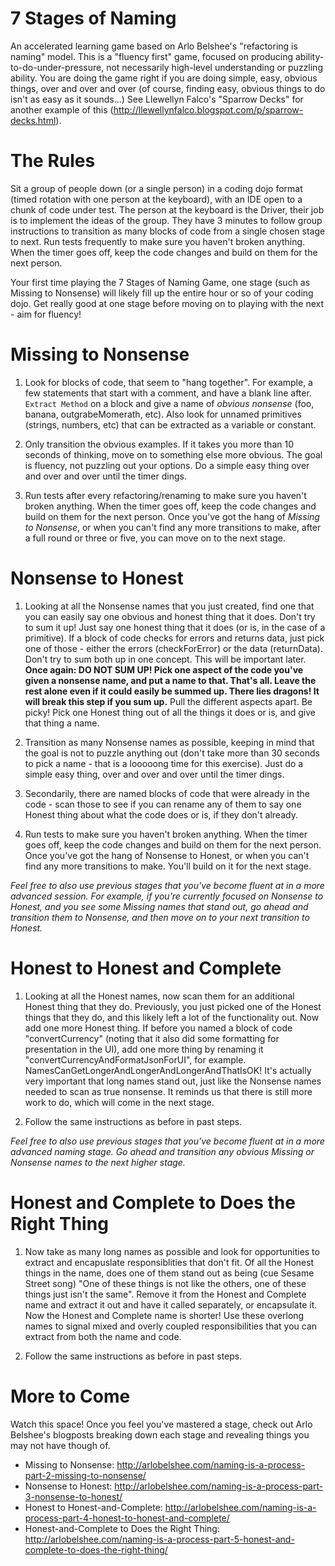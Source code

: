 # 7 Stages of Naming
An accelerated learning game based on Arlo Belshee's "refactoring is naming" model. This is a "fluency first" game, focused on producing ability-to-do-under-pressure, not necessarily high-level understanding or puzzling ability. You are doing the game right if you are doing simple, easy, obvious things, over and over and over (of course, finding easy, obvious things to do isn't as easy as it sounds...) See Llewellyn Falco's "Sparrow Decks" for another example of this (http://llewellynfalco.blogspot.com/p/sparrow-decks.html).

# The Rules

Sit a group of people down (or a single person) in a coding dojo format (timed rotation with one person at the keyboard), with an IDE open to a chunk of code under test. The person at the keyboard is the Driver, their job is to implement the ideas of the group. They have 3 minutes to follow group instructions to transition as many blocks of code from a single chosen stage to next. Run tests frequently to make sure you haven't broken anything. When the timer goes off, keep the code changes and build on them for the next person.

Your first time playing the 7 Stages of Naming Game, one stage (such as Missing to Nonsense) will likely fill up the entire hour or so of your coding dojo. Get really good at one stage before moving on to playing with the next - aim for fluency!

# Missing to Nonsense

1. Look for blocks of code, that seem to "hang together". For example, a few statements that start with a comment, and have a blank line after. `Extract Method` on a block and give a name of _obvious nonsense_ (foo, banana, outgrabeMomerath, etc). Also look for unnamed primitives (strings, numbers, etc) that can be extracted as a variable or constant.

2. Only transition the obvious examples. If it takes you more than 10 seconds of thinking, move on to something else more obvious. The goal is fluency, not puzzling out your options. Do a simple easy thing over and over and over until the timer dings.

3. Run tests after every refactoring/renaming to make sure you haven't broken anything. When the timer goes off, keep the code changes and build on them for the next person. Once you've got the hang of *Missing to Nonsense*, or when you can't find any more transitions to make, after a full round or three or five, you can move on to the next stage.

# Nonsense to Honest

1. Looking at all the Nonsense names that you just created, find one that you can easily say one obvious and honest thing that it does. Don't try to sum it up! Just say one honest thing that it does (or is, in the case of a primitive). If a block of code checks for errors and returns data, just pick one of those - either the errors (checkForError) or the data (returnData). Don't try to sum both up in one concept. This will be important later. **Once again: DO NOT SUM UP! Pick one aspect of the code you've given a nonsense name, and put a name to that. That's all. Leave the rest alone even if it could easily be summed up. There lies dragons! It will break this step if you sum up.** Pull the different aspects apart. Be picky! Pick one Honest thing out of all the things it does or is, and give that thing a name.

2. Transition as many Nonsense names as possible, keeping in mind that the goal is not to puzzle anything out (don't take more than 30 seconds to pick a name - that is a looooong time for this exercise). Just do a simple easy thing, over and over and over until the timer dings.

3. Secondarily, there are named blocks of code that were already in the code - scan those to see if you can rename any of them to say one Honest thing about what the code does or is, if they don't already.

4. Run tests to make sure you haven't broken anything. When the timer goes off, keep the code changes and build on them for the next person. Once you've got the hang of Nonsense to Honest, or when you can't find any more transitions to make. You'll build on it for the next stage.

*Feel free to also use previous stages that you've become fluent at in a more advanced session. For example, if you're currently focused on Nonsense to Honest, and you see some Missing names that stand out, go ahead and transition them to Nonsense, and then move on to your next transition to Honest.*


# Honest to Honest and Complete

1. Looking at all the Honest names, now scan them for an additional Honest thing that they do. Previously, you just picked one of the Honest things that they do, and this likely left a lot of the functionality out. Now add one more Honest thing. If before you named a block of code "convertCurrency" (noting that it also did some formatting for presentation in the UI), add one more thing by renaming it "convertCurrencyAndFormatJsonForUI", for example. NamesCanGetLongerAndLongerAndLongerAndThatIsOK! It's actually very important that long names stand out, just like the Nonsense names needed to scan as true nonsense. It reminds us that there is still more work to do, which will come in the next stage.

2. Follow the same instructions as before in past steps.

*Feel free to also use previous stages that you've become fluent at in a more advanced naming stage. Go ahead and transition any obvious Missing or Nonsense names to the next higher stage.*

# Honest and Complete to Does the Right Thing

1. Now take as many long names as possible and look for opportunities to extract and encapuslate responsiblities that don't fit. Of all the Honest things in the name, does one of them stand out as being (cue Sesame Street song) "One of these things is not like the others, one of these things just isn't the same". Remove it from the Honest and Complete name and extract it out and have it called separately, or encapsulate it. Now the Honest and Complete name is shorter! Use these overlong names to signal mixed and overly coupled responsibilities that you can extract from both the name and code.

2. Follow the same instructions as before in past steps.

# More to Come

Watch this space! Once you feel you've mastered a stage, check out Arlo Belshee's blogposts breaking down each stage and revealing things you may not have though of.

* Missing to Nonsense: http://arlobelshee.com/naming-is-a-process-part-2-missing-to-nonsense/
* Nonsense to Honest: http://arlobelshee.com/naming-is-a-process-part-3-nonsense-to-honest/
* Honest to Honest-and-Complete: http://arlobelshee.com/naming-is-a-process-part-4-honest-to-honest-and-complete/
* Honest-and-Complete to Does the Right Thing: http://arlobelshee.com/naming-is-a-process-part-5-honest-and-complete-to-does-the-right-thing/


